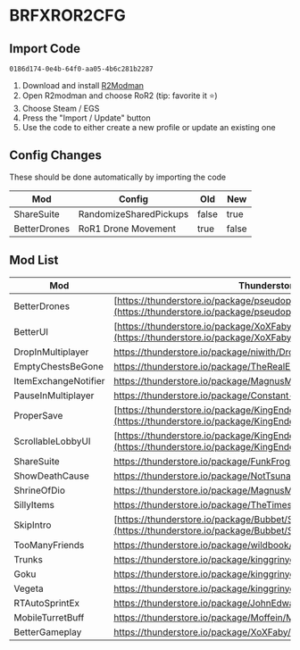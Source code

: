 # BRFXROR2CFG
## Import Code

`0186d174-0e4b-64f0-aa05-4b6c281b2287`

1. Download and install [R2Modman](https://github.com/ebkr/r2modmanPlus/releases)
2. Open R2modman and choose RoR2 (tip: favorite it ⭐)
3. Choose Steam / EGS
4. Press the "Import / Update" button
5. Use the code to either create a new profile or update an existing one

## Config Changes 

These should be done automatically by importing the code

| Mod | Config | Old | New |
| --- | ------ | --- | --- |
| ShareSuite | RandomizeSharedPickups | false | true |
| BetterDrones | RoR1 Drone Movement | true | false |

## Mod List

| Mod                  | Thunderstore                                                                                                                         | Github                                                                                                                 |
| -------------------- | ------------------------------------------------------------------------------------------------------------------------------------ | ---------------------------------------------------------------------------------------------------------------------- |
| BetterDrones         | [https://thunderstore.io/package/pseudopulse/BetterDrones](https://thunderstore.io/package/pseudopulse/BetterDrones)                 | https://github.com/pseudopulse/BetterDrones                                                                            |
| BetterUI             | [https://thunderstore.io/package/XoXFaby/BetterUI](https://thunderstore.io/package/XoXFaby/BetterUI)                                 | https://github.com/xoxfaby/BetterUI                                                                                    |
| DropInMultiplayer    | https://thunderstore.io/package/niwith/DropinMultiplayer                                                                             | https://github.com/niwith/DropInMultiplayer                                                                            |
| EmptyChestsBeGone    | https://thunderstore.io/package/TheRealElysium/EmptyChestsBeGone                                                                     |                                                                                                                        |
| ItemExchangeNotifier | https://thunderstore.io/package/MagnusMagnuson/ItemExchangeNotifier                                                                  |                                                                                                                        |
| PauseInMultiplayer   | https://thunderstore.io/package/Constant-ine/PauseInMultiplayer                                                                      |                                                                                                                        |
| ProperSave           | [https://thunderstore.io/package/KingEnderBrine/ProperSave](https://thunderstore.io/package/KingEnderBrine/ProperSave)               | https://github.com/KingEnderBrine/-RoR2-ProperSave                                                                     |
| ScrollableLobbyUI    | [https://thunderstore.io/package/KingEnderBrine/ScrollableLobbyUI](https://thunderstore.io/package/KingEnderBrine/ScrollableLobbyUI) | [https://github.com/KingEnderBrine/-RoR2-ScrollableLobbyUI](https://github.com/KingEnderBrine/-RoR2-ScrollableLobbyUI) |
| ShareSuite           | https://thunderstore.io/package/FunkFrog-and-Sipondo/ShareSuite                                                                      | https://github.com/FunkFrog/RoR2SharedItems                                                                            |
| ShowDeathCause       | https://thunderstore.io/package/NotTsunami/ShowDeathCause                                                                            | https://github.com/NotTsunami/ShowDeathCause                                                                           |
| ShrineOfDio          | https://thunderstore.io/package/MagnusMagnuson/ShrineOfDio                                                                           |                                                                                                                        |
| SillyItems           | https://thunderstore.io/package/TheTimesweeper/SillyItems                                                                            |                                                                                                                        |
| SkipIntro            | [https://thunderstore.io/package/Bubbet/SkipIntro](https://thunderstore.io/package/Bubbet/SkipIntro)                                 | https://github.com/Bubbet/Risk-Of-Rain-Mods/tree/master/SkipIntroCutscene                                              |
| TooManyFriends       | https://thunderstore.io/package/wildbook/TooManyFriends                                                                              | https://github.com/wildbook/R2Mods/tree/master/TooManyFriends                                                          |
| Trunks | https://thunderstore.io/package/kinggrinyov/Trunks/ | |
| Goku | https://thunderstore.io/package/kinggrinyov/Goku/ | |
| Vegeta | https://thunderstore.io/package/kinggrinyov/Vegeta/ | |
| RTAutoSprintEx | https://thunderstore.io/package/JohnEdwa/RTAutoSprintEx/ | |
| MobileTurretBuff | https://thunderstore.io/package/Moffein/MobileTurretBuff/ | |
| BetterGameplay | https://thunderstore.io/package/XoXFaby/BetterGameplay/ | |
